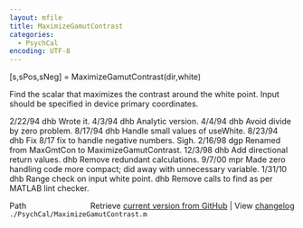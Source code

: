 ```yaml
---
layout: mfile
title: MaximizeGamutContrast
categories:
  - PsychCal
encoding: UTF-8
---
```


[s,sPos,sNeg] = MaximizeGamutContrast(dir,white)

Find the scalar that maximizes the contrast around
the white point.  Input should be specified in device
primary coordinates.

2/22/94  dhb    Wrote it.
4/3/94   dhb    Analytic version.
4/4/94   dhb    Avoid divide by zero problem.
8/17/94  dhb    Handle small values of useWhite.
8/23/94  dhb    Fix 8/17 fix to handle negative numbers.  Sigh.
2/16/98  dgp    Renamed from MaxGmtCon to MaximizeGamutContrast.
12/3/98  dhb    Add directional return values.
         dhb    Remove redundant calculations.
9/7/00   mpr    Made zero handling code more compact; did away with unnecessary variable.
1/31/10  dhb    Range check on input white point.
         dhb    Remove calls to find as per MATLAB lint checker.


<div class="code_header" style="text-align:right;">
  <span style="float:left;">Path&nbsp;&nbsp;</span> <span class="counter">Retrieve <a href=
  "https://raw.github.com/Psychtoolbox-3/Psychtoolbox-3/beta/./PsychCal/MaximizeGamutContrast.m">current version from GitHub</a> | View <a href=
  "https://github.com/Psychtoolbox-3/Psychtoolbox-3/commits/beta/./PsychCal/MaximizeGamutContrast.m">changelog</a></span>
</div>
<div class="code">
  <code>./PsychCal/MaximizeGamutContrast.m</code>
</div>
